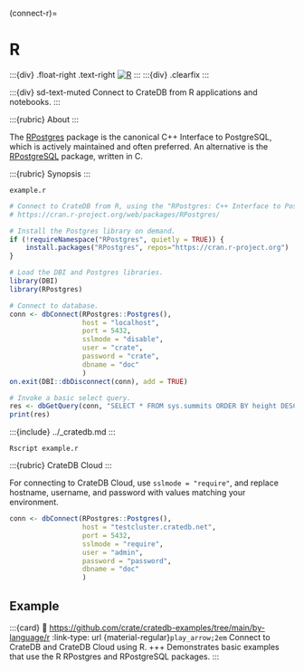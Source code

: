 (connect-r)=

# R

:::{div} .float-right .text-right
[![R](https://github.com/crate/cratedb-examples/actions/workflows/lang-r.yml/badge.svg)](https://github.com/crate/cratedb-examples/actions/workflows/lang-r.yml)
:::
:::{div} .clearfix
:::

:::{div} sd-text-muted
Connect to CrateDB from R applications and notebooks.
:::

:::{rubric} About
:::

The [RPostgres] package is the canonical C++ Interface to PostgreSQL,
which is actively maintained and often preferred.
An alternative is the [RPostgreSQL] package, written in C.

:::{rubric} Synopsis
:::

`example.r`
```r
# Connect to CrateDB from R, using the "RPostgres: C++ Interface to PostgreSQL".
# https://cran.r-project.org/web/packages/RPostgres/

# Install the Postgres library on demand.
if (!requireNamespace("RPostgres", quietly = TRUE)) {
    install.packages("RPostgres", repos="https://cran.r-project.org")
}

# Load the DBI and Postgres libraries.
library(DBI)
library(RPostgres)

# Connect to database.
conn <- dbConnect(RPostgres::Postgres(),
                  host = "localhost",
                  port = 5432,
                  sslmode = "disable",
                  user = "crate",
                  password = "crate",
                  dbname = "doc"
                  )
on.exit(DBI::dbDisconnect(conn), add = TRUE)

# Invoke a basic select query.
res <- dbGetQuery(conn, "SELECT * FROM sys.summits ORDER BY height DESC LIMIT 10;")
print(res)
```

:::{include} ../_cratedb.md
:::
```shell
Rscript example.r
```


:::{rubric} CrateDB Cloud
:::

For connecting to CrateDB Cloud, use `sslmode = "require"`, and
replace hostname, username, and password with values matching
your environment.
```r
conn <- dbConnect(RPostgres::Postgres(),
                  host = "testcluster.cratedb.net",
                  port = 5432,
                  sslmode = "require",
                  user = "admin",
                  password = "password",
                  dbname = "doc"
                  )
```

## Example

:::{card}
:link: https://github.com/crate/cratedb-examples/tree/main/by-language/r
:link-type: url
{material-regular}`play_arrow;2em`
Connect to CrateDB and CrateDB Cloud using R.
+++
Demonstrates basic examples that use the R RPostgres and RPostgreSQL packages.
:::


[RPostgres]: https://cran.r-project.org/web/packages/RPostgres/
[RPostgreSQL]: https://cran.r-project.org/web/packages/RPostgreSQL/
